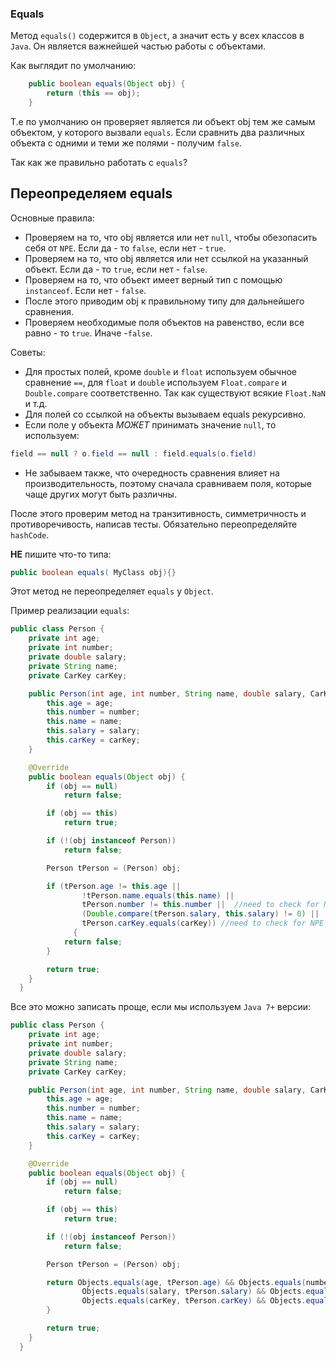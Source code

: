 ### Equals
Метод `equals()` содержится в `Object`, а значит есть у всех классов в `Java`.
Он является важнейшей частью работы с объектами.

Как выглядит по умолчанию:
```java
    public boolean equals(Object obj) {
        return (this == obj);
    }
```

Т.е по умолчанию он проверяет является ли объект obj тем же самым объектом, у которого вызвали `equals`.
Если сравнить два различных объекта с одними и теми же полями - получим `false`.

Так как же правильно работать с `equals`?

## Переопределяем equals
Основные правила:
* Проверяем на то, что obj является или нет `null`, чтобы обезопасить себя от `NPE`.
Если да - то `false`, если нет - `true`.
* Проверяем на то, что obj является или нет ссылкой на указанный объект.
Если да - то `true`, если нет - `false`.
* Проверяем на то, что объект имеет верный тип с помощью `instanceof`. Если нет - `false`.
* После этого приводим obj к правильному типу для дальнейшего сравнения.
* Проверяем необходимые поля объектов на равенство, если все равно - то `true`. Иначе  -`false`.

Советы:
* Для простых полей, кроме `double` и `float` используем обычное сравнение `==`, для `float` и `double` используем `Float.compare` и `Double.compare` соответственно. Так как существуют всякие `Float.NaN` и т.д.
* Для полей со ссылкой на объекты вызываем equals рекурсивно.
* Если поле у объекта *МОЖЕТ* принимать значение `null`, то используем:
```java
field == null ? o.field == null : field.equals(o.field)
```
* Не забываем также, что очередность сравнения влияет на производительность, поэтому сначала сравниваем поля, которые чаще других могут быть различны.

После этого проверим метод на транзитивность, симметричность и противоречивость, написав тесты. Обязательно переопределяйте `hashCode`.

**НЕ** пишите что-то типа:
```java
public boolean equals( MyClass obj){}
```
Этот метод не переопределяет `equals` у `Object`.

Пример реализации `equals`:
```java
public class Person {
    private int age;
    private int number;
    private double salary;
    private String name;
    private CarKey carKey;

    public Person(int age, int number, String name, double salary, CarKey carKey) {
        this.age = age;
        this.number = number;
        this.name = name;
        this.salary = salary;
        this.carKey = carKey;
    }

    @Override
    public boolean equals(Object obj) {
        if (obj == null)
            return false;

        if (obj == this)
            return true;

        if (!(obj instanceof Person))
            return false;

        Person tPerson = (Person) obj;

        if (tPerson.age != this.age ||
                !tPerson.name.equals(this.name) ||
                tPerson.number != this.number ||  //need to check for NPE
                (Double.compare(tPerson.salary, this.salary) != 0) ||
                tPerson.carKey.equals(carKey)) //need to check for NPE
              {
            return false;
        }

        return true;
    }
  }
```

Все это можно записать проще, если мы используем `Java 7+` версии:
```java
public class Person {
    private int age;
    private int number;
    private double salary;
    private String name;
    private CarKey carKey;

    public Person(int age, int number, String name, double salary, CarKey carKey) {
        this.age = age;
        this.number = number;
        this.name = name;
        this.salary = salary;
        this.carKey = carKey;
    }

    @Override
    public boolean equals(Object obj) {
        if (obj == null)
            return false;

        if (obj == this)
            return true;

        if (!(obj instanceof Person))
            return false;

        Person tPerson = (Person) obj;

        return Objects.equals(age, tPerson.age) && Objects.equals(number, tPerson.number) &&
                Objects.equals(salary, tPerson.salary) && Objects.equals(name, tPerson.name) &&
                Objects.equals(carKey, tPerson.carKey) && Objects.equals(carKey, tPerson.carKey);
        }

        return true;
    }
  }
```
